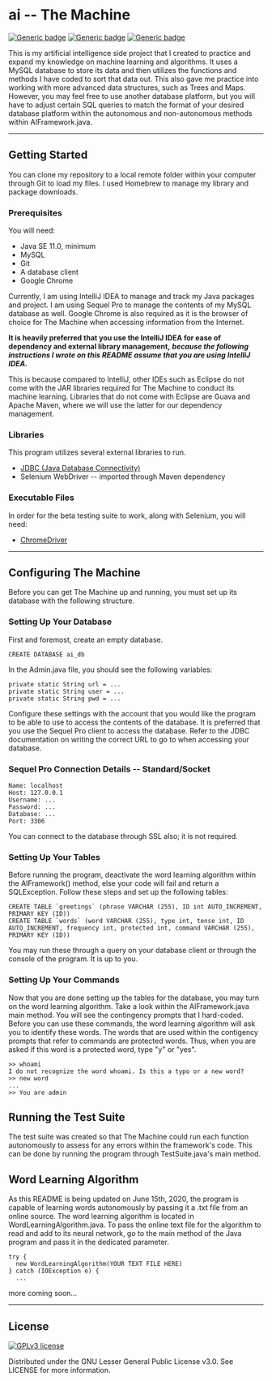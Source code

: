 # ai -- The Machine

[![Generic badge](https://img.shields.io/badge/java-11.0+-blue.svg)](https://shields.io/)
[![Generic badge](https://img.shields.io/badge/mysql-8.0+-red.svg)](https://shields.io/)
[![Generic badge](https://img.shields.io/badge/selenium-3.141.59-green.svg)](https://shields.io/)


This is my artificial intelligence side project that I created to practice and expand my knowledge on machine learning and algorithms. 
It uses a MySQL database to store its data and then utilizes the functions and methods I have coded to sort that data out. 
This also gave me practice into working with more advanced data structures, such as Trees and Maps. However, you may feel free to use another database platform, but you will have to adjust certain SQL queries to match the format of your desired database platform within the autonomous and non-autonomous methods within AIFramework.java.

---

## Getting Started

You can clone my repository to a local remote folder within your computer through Git to load my files. I used Homebrew to manage my library and package downloads.

### Prerequisites

You will need:
* Java SE 11.0, minimum
* MySQL
* Git
* A database client
* Google Chrome

Currently, I am using IntelliJ IDEA to manage and track my Java packages and project. I am using Sequel Pro to manage the contents of my MySQL database as well. Google Chrome is also required as it is the browser of choice for The Machine when accessing information from the Internet.

**It is heavily preferred that you use the IntelliJ IDEA for ease of dependency and external library management,** 
***because the following instructions I wrote on this README assume that you are using IntelliJ IDEA.***

This is because compared to IntelliJ, other IDEs such as Eclipse do not come with the JAR libraries required for The Machine to conduct its machine learning. Libraries that do not come with Eclipse are Guava and Apache Maven, where we will use the latter for our dependency management.

### Libraries

This program utilizes several external libraries to run.
* [JDBC (Java Database Connectivity)](https://dev.mysql.com/downloads/connector/j/)
* Selenium WebDriver -- imported through Maven dependency

### Executable Files

In order for the beta testing suite to work, along with Selenium, you will need:
* [ChromeDriver](https://chromedriver.chromium.org/downloads)

---

## Configuring The Machine

Before you can get The Machine up and running, you must set up its database with the following structure.

### Setting Up Your Database

First and foremost, create an empty database.

```
CREATE DATABASE ai_db
```

In the Admin.java file, you should see the following variables:

```
private static String url = ...
private static String user = ...
private static String pwd = ...
```

Configure these settings with the account that you would like the program to be able to use to access the contents of the database. It is preferred that you use the Sequel Pro client to access the database. Refer to the JDBC documentation on writing the correct URL to go to when accessing your database.

### Sequel Pro Connection Details -- Standard/Socket
```
Name: localhost
Host: 127.0.0.1
Username: ...
Password: ...
Database: ...
Port: 3306
```
You can connect to the database through SSL also; it is not required.

### Setting Up Your Tables

Before running the program, deactivate the word learning algorithm within the AIFramework() method, else your code will fail and return a SQLException. Follow these steps and set up the following tables:

``` 
CREATE TABLE `greetings` (phrase VARCHAR (255), ID int AUTO_INCREMENT, PRIMARY KEY (ID))
CREATE TABLE `words` (word VARCHAR (255), type int, tense int, ID AUTO_INCREMENT, frequency int, protected int, command VARCHAR (255), PRIMARY KEY (ID))
```

You may run these through a query on your database client or through the console of the program. It is up to you.

### Setting Up Your Commands

Now that you are done setting up the tables for the database, you may turn on the word learning algorithm.
Take a look within the AIFramework.java main method. You will see the contingency prompts that I hard-coded.
Before you can use these commands, the word learning algorithm will ask you to identify these words. The words
that are used within the contigency prompts that refer to commands are protected words. Thus,
when you are asked if this word is a protected word, type "y" or "yes".

```
>> whoami
I do not recognize the word whoami. Is this a typo or a new word?
>> new word
...
>> You are admin
```

## Running the Test Suite

The test suite was created so that The Machine could run each function autonomously to assess for any errors within
the framework's code. This can be done by running the program through TestSuite.java's main method.

## Word Learning Algorithm

As this README is being updated on June 15th, 2020, the program is capable of learning words autonomously by passing it a .txt file from an online source. The word learning algorithm is located in WordLearningAlgorithm.java. To pass the online text file for the algorithm to read and add to its neural network, go to the main method of the Java program and pass it in the dedicated parameter.

```
try {
  new WordLearningAlgorithm(YOUR TEXT FILE HERE)
} catch (IOException e) {
  ...
 ```
 
 more coming soon...

---

## License

[![GPLv3 license](https://img.shields.io/badge/License-GPLv3-blue.svg)](https://github.com/n1413704/ai/blob/master/LICENSE)

Distributed under the GNU Lesser General Public License v3.0. See LICENSE for more information.
